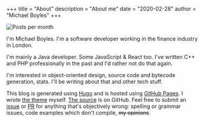 +++
title = "About"
description = "About me"
date = "2020-02-28"
author = "Michael Boyles"
+++

![Posts per month](/images/portrait-square.png)

I'm Michael Boyles. I'm a software developer working in the finance industry in London.

I'm mainly a Java developer. Some JavaScript & React too. I've written C++ and PHP professionally in the past and I'd rather not do that again.

I'm interested in object-oriented design, source code and bytecode generation, stats. I'll be writing about that and other tech stuff.

This blog is generated using [Hugo](https://gohugo.io/) and is hosted using [GitHub Pages](https://pages.github.com/). I wrote [the
theme](https://github.com/michaelboyles/weaving-theme) myself. [The source](https://github.com/michaelboyles/website) is on GitHub.
Feel free to submit an [issue](https://github.com/michaelboyles/website/issues) or [PR](https://github.com/michaelboyles/website/pulls)
for anything that's objectively wrong: spelling or grammar issues, code examples which don't compile, ~~my opinions~~.
